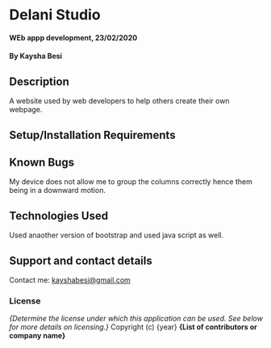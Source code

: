 # Delani Studio
#### WEb appp development, 23/02/2020
#### By Kaysha Besi
## Description
A website used by web developers to help others create their own webpage.
## Setup/Installation Requirements


## Known Bugs
My device does not allow me to group the columns correctly hence them being in a downward motion.
## Technologies Used
Used anaother version of bootstrap and used java script as well.
## Support and contact details
Contact me: kayshabesi@gmail.com
### License
*{Determine the license under which this application can be used.  See below for more details on licensing.}*
Copyright (c) {year} **{List of contributors or company name}**